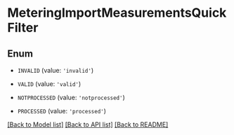 # MeteringImportMeasurementsQuickFilter


## Enum

* `INVALID` (value: `'invalid'`)

* `VALID` (value: `'valid'`)

* `NOTPROCESSED` (value: `'notprocessed'`)

* `PROCESSED` (value: `'processed'`)

[[Back to Model list]](../README.md#documentation-for-models) [[Back to API list]](../README.md#documentation-for-api-endpoints) [[Back to README]](../README.md)


